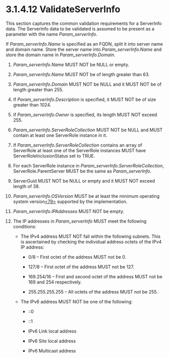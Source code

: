 <html dir="LTR" xmlns:mshelp="http://msdn.microsoft.com/mshelp" xmlns:ddue="http://ddue.schemas.microsoft.com/authoring/2003/5" xmlns:xlink="http://www.w3.org/1999/xlink" xmlns:tool="http://www.microsoft.com/tooltip">
 <body>
 <div id="header">
 <h1 class="heading">3.1.4.12 ValidateServerInfo</h1>
 </div>
 <div id="mainSection">
 <div id="mainBody">
 <div id="allHistory" class="saveHistory"></div>
 <div id="sectionSection0" class="section" name="collapseableSection">
 

<p>This section captures the common validation requirements for
a ServerInfo data. The ServerInfo data to be validated is assumed to be present
as a parameter with the name <i>Param_serverInfo</i>.</p>

<p>If <i>Param_serverInfo.Name</i> is specified as an FQDN,
split it into server name and domain name. Store the server name into <i>Param_serverInfo.Name</i>
and store the domain name in <i>Param_serverInfo.Domain</i>.</p>

<ol><li><p><span> </span><i>Param_serverInfo.Name</i>
MUST NOT be NULL or empty.</p>

</li><li><p><span> </span><i>Param_serverInfo.Name</i>
MUST NOT be of length greater than 63.</p>

</li><li><p><span> </span><i>Param_serverInfo.Domain</i>
MUST NOT be NULL and it MUST NOT be of length greater than 255.</p>

</li><li><p><span> </span>If <i>Param_serverInfo.Description</i>
is specified, it MUST NOT be of size greater than 1024.</p>

</li><li><p><span> </span>If <i>Param_serverInfo.Owner</i>
is specified, its length MUST NOT exceed 255.</p>

</li><li><p><span> </span><i>Param_serverInfo.ServerRoleCollection</i>
MUST NOT be NULL and MUST contain at least one ServerRole instance in it. </p>

</li><li><p><span> </span>If <i>Param_serverInfo.ServerRoleCollection</i>
contains an array of ServerRole at least one of the ServerRole instances MUST
have ServerRoleInclusionStatus set to TRUE.</p>

</li><li><p><span> </span>For each
ServerRole instance in <i>Param_serverInfo.ServerRoleCollection</i>,
ServerRole.ParentServer MUST be the same as <i>Param_serverInfo</i>.</p>

</li><li><p><span> </span>ServerGuid MUST
NOT be NULL or empty and it MUST NOT exceed length of 38.</p>

</li><li><p><span> </span><i>Param_serverInfo.OSVersion</i>
MUST be at least the minimum operating system version<a id="Appendix_A_Target_79"></a><a href="3b257e05-6300-4286-a090-0f9949d290bf.md#Appendix_A_79" aria-label="Product behavior note 79">&lt;79&gt;</a> supported by the
implementation.</p>

</li><li><p><span> </span><i>Param_serverInfo.IPAddresses</i>
MUST NOT be empty.</p>

</li><li><p><span> </span>The IP addresses in <i>Param_serverInfo</i>
MUST meet the following conditions:</p>

<ul><li><p><span><span> </span></span>The
IPv4 address MUST NOT fall within the following subnets. This is ascertained by
checking the individual address octets of the IPv4 IP address:</p>

<ul><li><p><span><span> 
</span></span>0/8 – First octet of the address MUST not be 0.</p>

</li><li><p><span><span> 
</span></span>127/8 – First octet of the address MUST not be 127.</p>

</li><li><p><span><span> 
</span></span>169.254/16 – First and second octet of the address MUST not be
169 and 254 respectively.</p>

</li><li><p><span><span> 
</span></span>255.255.255.255 – All octets of the address MUST not be 255.</p>

</li></ul></li><li><p><span><span> </span></span>The
IPv6 address MUST NOT be one of the following:</p>

<ul><li><p><span><span> 
</span></span>::0</p>

</li><li><p><span><span> 
</span></span>::1</p>

</li><li><p><span><span> 
</span></span>IPv6 Link local address</p>

</li><li><p><span><span> 
</span></span>IPv6 Site local address</p>

</li><li><p><span><span> 
</span></span>IPv6 Multicast address</p>

</li></ul></li></ul></li></ol>
 </div>
 </div>
 </div>
 </body>
</html>